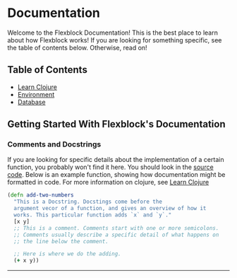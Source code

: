 # Documentation

Welcome to the Flexblock Documentation! This is the best place to
learn about how Flexblock works! If you are looking for something
specific, see the table of contents below. Otherwise, read on!

## Table of Contents

- [Learn Clojure](clojure.md)
- [Environment](environment.md)
- [Database](database.md)

## Getting Started With Flexblock's Documentation

### Comments and Docstrings

If you are looking for specific details about the implementation of a
certain function, you probably won't find it here. You should look in
the [source code](/src). Below is an example function, showing how
documentation might be formatted in code. For more information on
clojure, see [Learn Clojure](clojure.md)

``` clojure
(defn add-two-numbers
  "This is a Docstring. Docstings come before the
  argument vecor of a function, and gives an overview of how it
  works. This particular function adds `x` and `y`."
  [x y]
  ;; This is a comment. Comments start with one or more semicolons.
  ;; Comments usually describe a specific detail of what happens on
  ;; the line below the comment.

  ;; Here is where we do the adding.
  (+ x y))
  ```

----
